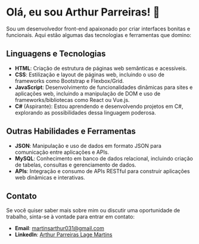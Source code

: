 # Olá, eu sou Arthur Parreiras! 👋

Sou um desenvolvedor front-end apaixonado por criar interfaces bonitas e funcionais. Aqui estão algumas das tecnologias e ferramentas que domino:

## Linguagens e Tecnologias

- **HTML**: Criação de estrutura de páginas web semânticas e acessíveis.
- **CSS**: Estilização e layout de páginas web, incluindo o uso de frameworks como Bootstrap e Flexbox/Grid.
- **JavaScript**: Desenvolvimento de funcionalidades dinâmicas para sites e aplicações web, incluindo a manipulação de DOM e uso de frameworks/bibliotecas como React ou Vue.js.
- **C#** (Aspirante): Estou aprendendo e desenvolvendo projetos em C#, explorando as possibilidades dessa linguagem poderosa.

## Outras Habilidades e Ferramentas

- **JSON**: Manipulação e uso de dados em formato JSON para comunicação entre aplicações e APIs.
- **MySQL**: Conhecimento em banco de dados relacional, incluindo criação de tabelas, consultas e gerenciamento de dados.
- **APIs**: Integração e consumo de APIs RESTful para construir aplicações web dinâmicas e interativas.

## Contato

Se você quiser saber mais sobre mim ou discutir uma oportunidade de trabalho, sinta-se à vontade para entrar em contato:

- **Email**: [martinsarthur031@gmail.com](mailto:martinsarthur031@gmail.com)
- **LinkedIn**: [Arthur Parreiras Lage Martins](https://www.linkedin.com/in/arthurparreiras/)
